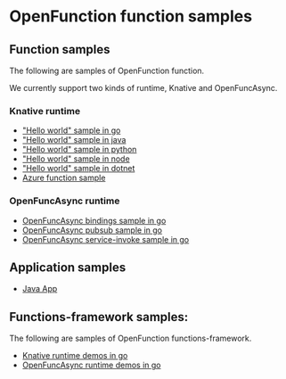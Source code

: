 # OpenFunction function samples

## Function samples

The following are samples of OpenFunction function.

We currently support two kinds of runtime, Knative and OpenFuncAsync.

### Knative runtime

- ["Hello world" sample in go](functions/Knative/hello-world-go)
- ["Hello world" sample in java](functions/Knative/hello-world-java)
- ["Hello world" sample in python](functions/Knative/hello-world-python)
- ["Hello world" sample in node](functions/Knative/hello-world-node)
- ["Hello world" sample in dotnet](functions/Knative/hello-world-dotnet)
- [Azure function sample](functions/Knative/azure-func-go)

### OpenFuncAsync runtime

- [OpenFuncAsync bindings sample in go](functions/OpenFuncAsync/bindings)
- [OpenFuncAsync pubsub sample in go](functions/OpenFuncAsync/pubsub)
- [OpenFuncAsync service-invoke sample in go](functions/OpenFuncAsync/service-invoke)

## Application samples

- [Java App](apps/sample-apps-java-maven.yaml)

## Functions-framework samples:

The following are samples of OpenFunction functions-framework.

- [Knative runtime demos in go](functions-framework/Knative)
- [OpenFuncAsync runtime demos in go](functions-framework/OpenFuncAsync)
